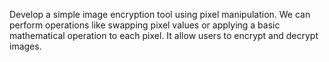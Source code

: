 Develop a simple image encryption tool using pixel manipulation. 
We can perform operations like swapping pixel values or applying a basic mathematical operation to each pixel. 
It allow users to encrypt and decrypt images.
